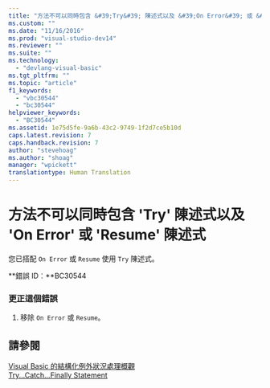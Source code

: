 ```yaml
---
title: "方法不可以同時包含 &#39;Try&#39; 陳述式以及 &#39;On Error&#39; 或 &#39;Resume&#39; 陳述式 | Microsoft Docs"
ms.custom: ""
ms.date: "11/16/2016"
ms.prod: "visual-studio-dev14"
ms.reviewer: ""
ms.suite: ""
ms.technology: 
  - "devlang-visual-basic"
ms.tgt_pltfrm: ""
ms.topic: "article"
f1_keywords: 
  - "vbc30544"
  - "bc30544"
helpviewer_keywords: 
  - "BC30544"
ms.assetid: 1e75d5fe-9a6b-43c2-9749-1f2d7ce5b10d
caps.latest.revision: 7
caps.handback.revision: 7
author: "stevehoag"
ms.author: "shoag"
manager: "wpickett"
translationtype: Human Translation
---
```

# 方法不可以同時包含 &#39;Try&#39; 陳述式以及 &#39;On Error&#39; 或 &#39;Resume&#39; 陳述式
您已搭配 `On Error` 或 `Resume` 使用 `Try` 陳述式。  
  
 **錯誤 ID︰**BC30544  
  
### 更正這個錯誤  
  
1.  移除 `On Error` 或 `Resume`。  
  
## 請參閱  
 [Visual Basic 的結構化例外狀況處理概觀](http://msdn.microsoft.com/zh-tw/bb81af80-a735-4873-9711-6151a48e418a)   
 [Try...Catch...Finally Statement](../../visual-basic/language-reference/statements/try-catch-finally-statement.md)